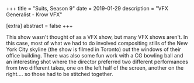 +++
title = "Suits, Season 9"
date = 2019-01-29
description = "VFX Generalist - Krow VFX"

[extra]
abstract = false
+++

This show wasn't thought of as a VFX show, but many VFX shows aren't.  In this case, most of what we had to do involved compositing stills of the New York City skyline (the show is filmed in Toronto) out the windows of their office building.  There was also some fun work with a CG bowling ball and an interesting shot where the director preferred two different performances from two different takes, one on the left half of the screen, another on the right.... so those had to be stitched together.  